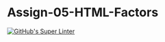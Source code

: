 # Assign-05-HTML-Factors
[![GitHub's Super Linter](https://github.com/ICS20-Programming-LilyC/Assign-05-HTML-Factors/workflows/GitHub's%20Super%20Linter/badge.svg)](https://github.com/ICS20-Programming-LilyC/Assign-05-HTML-Factors/actions)